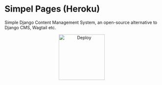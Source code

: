 # Simpel Pages (Heroku)

Simple Django Content Management System, an open-source alternative to Django CMS, Wagtail etc.

<p align="center">
  <a href="https://heroku.com/deploy?template=https://github.com/justsasri/simpel-pages-heroku/tree/main" alt="Deploy to Heroku">
     <img width="150" alt="Deploy" src="https://www.herokucdn.com/deploy/button.svg"/>
  </a>
</p>
